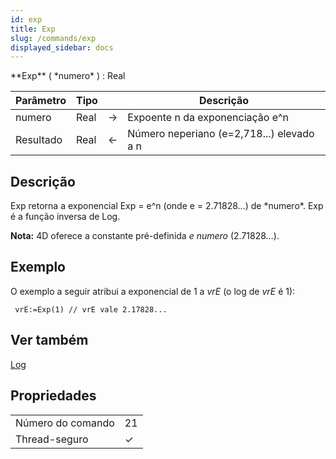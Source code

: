 ```yaml
---
id: exp
title: Exp
slug: /commands/exp
displayed_sidebar: docs
---
```


<!--REF #_command_.Exp.Syntax-->**Exp** ( *numero* ) : Real<!-- END REF-->
<!--REF #_command_.Exp.Params-->
| Parâmetro | Tipo |  | Descrição |
| --- | --- | --- | --- |
| numero | Real | &#8594;  | Expoente n da exponenciação e^n |
| Resultado | Real | &#8592; | Número neperiano (e=2,718...) elevado a n |

<!-- END REF-->

## Descrição 

<!--REF #_command_.Exp.Summary-->Exp retorna a exponencial Exp = e^n (onde e = 2.71828...) de *numero*.<!-- END REF--> Exp é a função inversa de Log.

**Nota:** 4D oferece a constante pré-definida *e numero* (2.71828...). 

## Exemplo 

O exemplo a seguir atribui a exponencial de 1 a *vrE* (o log de *vrE* é 1):

```4d
 vrE:=Exp(1) // vrE vale 2.17828...
```

## Ver também 

[Log](log.md)  

## Propriedades

|  |  |
| --- | --- |
| Número do comando | 21 |
| Thread-seguro | &check; |


